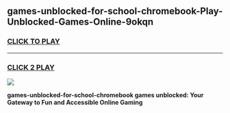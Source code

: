 
## games-unblocked-for-school-chromebook-Play-Unblocked-Games-Online-9okqn
<h3>
<a href="https://premium76.site?title=games-unblocked-for-school-chromebook&ref=24A">CLICK TO PLAY</a></h3>
<hr>

<h3>
<a href="https://premium76.site?title=games-unblocked-for-school-chromebook&ref=24A">CLICK 2 PLAY</a>
  
</h3>

<a href="https://premium76.site?title=games-unblocked-for-school-chromebook&ref=24A"><img src="https://clearcache.store/games.png"></a>


**games-unblocked-for-school-chromebook games unblocked: Your Gateway to Fun and Accessible Online Gaming**
